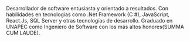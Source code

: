 Desarrollador de software entusiasta y orientado a resultados. Con habilidades en tecnologías como .Net Framework (C #), JavaScript, React.Js, SQL Server y otras tecnologías de desarrollo. Graduado en UNAPEC como Ingeniero de Software con los más altos honores(SUMMA CUM LAUDE).
